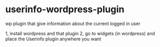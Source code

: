 userinfo-wordpress-plugin
=========================

wp plugin that give information about the current logged in user


1, install wordpress and that plugin
2, go to widgets (in wordpress) and place the Userinfo plugin anywhere you want
